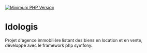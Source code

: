 [![Minimum PHP Version](https://img.shields.io/badge/php-%3E%3D%207.2.5-8892BF.svg)](https://php.net/)

# Idologis
Projet d'agence immobilière listant des biens en location et en vente, développé avec le framework php symfony.